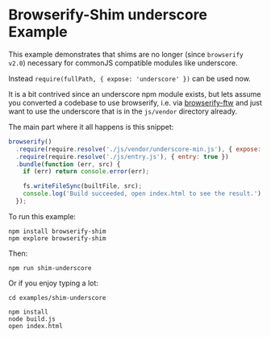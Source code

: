 # Browserify-Shim underscore Example

This example demonstrates that shims are no longer (since `browserify v2.0`) necessary for commonJS compatible modules like underscore.

Instead `require(fullPath, { expose: 'underscore' })` can be used now.

It is a bit contrived since an underscore npm module exists, but lets assume you converted a codebase to use
browserify, i.e. via [browserify-ftw](https://github.com/thlorenz/browserify-ftw) and just want to use the underscore
that is in the `js/vendor` directory already.

The main part where it all happens is this snippet:

```js
browserify()
  .require(require.resolve('./js/vendor/underscore-min.js'), { expose: 'underscore' })
  .require(require.resolve('./js/entry.js'), { entry: true })
  .bundle(function (err, src) {
    if (err) return console.error(err);

    fs.writeFileSync(builtFile, src);
    console.log('Build succeeded, open index.html to see the result.');
  });
```

To run this example:

    npm install browserify-shim
    npm explore browserify-shim

Then:

    npm run shim-underscore

Or if you enjoy typing a lot:

    cd examples/shim-underscore

    npm install
    node build.js
    open index.html
